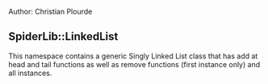 Author: Christian Plourde

SpiderLib::LinkedList
-----------------------------------------------------------------------------------------------

This namespace contains a generic Singly Linked List class that has add at head and tail functions as well
as remove functions (first instance only) and all instances.